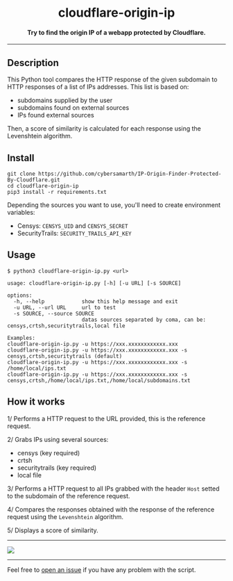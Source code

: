 <h1 align="center">cloudflare-origin-ip</h1>

<h4 align="center">Try to find the origin IP of a webapp protected by Cloudflare.</h4>

<p align="center">
 

<!-- <p align="center">
    <img src="https://img.shields.io/github/stars/gwen001/cloudflare-origin-ip?style=social" alt="github stars badge">
    <img src="https://img.shields.io/github/watchers/gwen001/cloudflare-origin-ip?style=social" alt="github watchers badge">
    <img src="https://img.shields.io/github/forks/gwen001/cloudflare-origin-ip?style=social" alt="github forks badge">
</p> -->

---

## Description

This Python tool compares the HTTP response of the given subdomain to HTTP responses of a list of IPs addresses. This list is based on:
- subdomains supplied by the user
- subdomains found on external sources
- IPs found external sources

Then, a score of similarity is calculated for each response using the Levenshtein algorithm.

## Install

```
git clone https://github.com/cybersamarth/IP-Origin-Finder-Protected-By-Cloudflare.git
cd cloudflare-origin-ip
pip3 install -r requirements.txt
```

Depending the sources you want to use, you'll need to create environment variables:
- Censys: `CENSYS_UID` and `CENSYS_SECRET`
- SecurityTrails: `SECURITY_TRAILS_API_KEY`

## Usage

```
$ python3 cloudflare-origin-ip.py <url>
```

```
usage: cloudflare-origin-ip.py [-h] [-u URL] [-s SOURCE]

options:
  -h, --help            show this help message and exit
  -u URL, --url URL     url to test
  -s SOURCE, --source SOURCE
                        datas sources separated by coma, can be: censys,crtsh,securitytrails,local file

Examples:
cloudflare-origin-ip.py -u https://xxx.xxxxxxxxxxxx.xxx
cloudflare-origin-ip.py -u https://xxx.xxxxxxxxxxxx.xxx -s censys,crtsh,securitytrails (default)
cloudflare-origin-ip.py -u https://xxx.xxxxxxxxxxxx.xxx -s /home/local/ips.txt
cloudflare-origin-ip.py -u https://xxx.xxxxxxxxxxxx.xxx -s censys,crtsh,/home/local/ips.txt,/home/local/subdomains.txt
```

## How it works

1/ Performs a HTTP request to the URL provided, this is the reference request.

2/ Grabs IPs using several sources:
- censys (key required)
- crtsh
- securitytrails (key required)
- local file

3/ Performs a HTTP request to all IPs grabbed with the header `Host` setted to the subdomain of the reference request.

4/ Compares the responses obtained with the response of the reference request using the `Levenshtein` algorithm.

5/ Displays a score of similarity.

---

<img src="https://raw.githubusercontent.com/gwen001/cloudflare-origin-ip/main/preview.png" />

---

Feel free to [open an issue](/../../issues/) if you have any problem with the script.  

